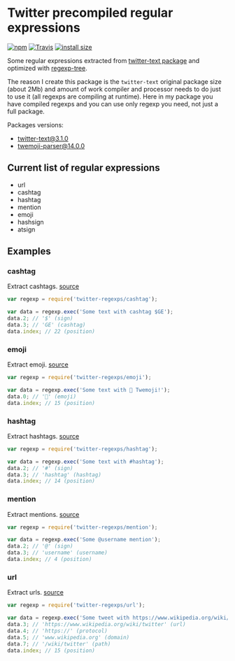 # Twitter precompiled regular expressions

[![npm](https://img.shields.io/npm/v/twitter-regexps.svg)](https://www.npmjs.com/package/twitter-regexps)
[![Travis](https://img.shields.io/github/workflow/status/silentroach/twitter-regexps/Test.svg?label=build)](https://github.com/silentroach/twitter-regexps/actions)
[![install size](https://packagephobia.now.sh/badge?p=twitter-regexps)](https://packagephobia.now.sh/result?p=twitter-regexps)

Some regular expressions extracted from [twitter-text package](https://www.npmjs.com/package/twitter-text) and optimized with [regexp-tree](https://www.npmjs.com/package/regexp-tree).

The reason I create this package is the `twitter-text` original package size (about 2Mb) and amount of work compiler and processor needs to do just to use it (all regexps are compiling at runtime). Here in my package you have compiled regexps and you can use only regexp you need, not just a full package.

<!-- CUT -->

Packages versions:

- twitter-text@3.1.0
- twemoji-parser@14.0.0

## Current list of regular expressions

- url
- cashtag
- hashtag
- mention
- emoji
- hashsign
- atsign

## Examples

### cashtag

Extract cashtags. [source](cashtag.js)

```js
var regexp = require('twitter-regexps/cashtag');

var data = regexp.exec('Some text with cashtag $GE');
data.2; // '$' (sign)
data.3; // 'GE' (cashtag)
data.index; // 22 (position)
```

### emoji

Extract emoji. [source](emoji.js)

```js
var regexp = require('twitter-regexps/emoji');

var data = regexp.exec('Some text with 🧡 Twemoji!');
data.0; // '🧡' (emoji)
data.index; // 15 (position)
```

### hashtag

Extract hashtags. [source](hashtag.js)

```js
var regexp = require('twitter-regexps/hashtag');

var data = regexp.exec('Some text with #hashtag');
data.2; // '#' (sign)
data.3; // 'hashtag' (hashtag)
data.index; // 14 (position)
```

### mention

Extract mentions. [source](mention.js)

```js
var regexp = require('twitter-regexps/mention');

var data = regexp.exec('Some @username mention');
data.2; // '@' (sign)
data.3; // 'username' (username)
data.index; // 4 (position)
```

### url

Extract urls. [source](url.js)

```js
var regexp = require('twitter-regexps/url');

var data = regexp.exec('Some tweet with https://www.wikipedia.org/wiki/twitter link');
data.3; // 'https://www.wikipedia.org/wiki/twitter' (url)
data.4; // 'https://' (protocol)
data.5; // 'www.wikipedia.org' (domain)
data.7; // '/wiki/twitter' (path)
data.index; // 15 (position)
```
